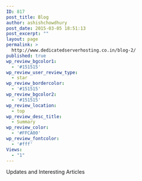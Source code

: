 ```yaml
---
ID: 817
post_title: Blog
author: ashishchowdhury
post_date: 2015-03-05 18:51:13
post_excerpt: ""
layout: page
permalink: >
  http://www.dedicatedserverhosting.co.in/blog-2/
published: true
wp_review_bgcolor1:
  - '#151515'
wp_review_user_review_type:
  - star
wp_review_bordercolor:
  - '#151515'
wp_review_bgcolor2:
  - '#151515'
wp_review_location:
  - top
wp_review_desc_title:
  - Summary
wp_review_color:
  - '#FFCA00'
wp_review_fontcolor:
  - '#fff'
Views:
  - "1"
---
```

Updates and Interesting Articles